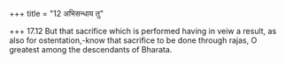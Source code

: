 +++
title = "12 अभिसन्धाय तु"

+++
17.12 But that sacrifice which is performed having in veiw a result, as
also for ostentation,-know that sacrifice to be done through rajas, O
greatest among the descendants of Bharata.
